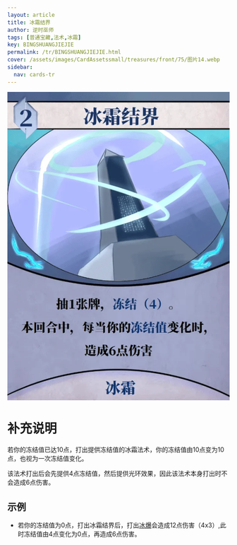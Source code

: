 ```yaml
---
layout: article
title: 冰霜结界
author: 逆时巫师
tags: [普通宝藏,法术,冰霜]
key: BINGSHUANGJIEJIE
permalink: /tr/BINGSHUANGJIEJIE.html
cover: /assets/images/CardAssetssmall/treasures/front/75/图片14.webp
sidebar:
  nav: cards-tr
---
```

![](/assets/images/CardAssets/treasures/front/75/图片14.webp)

# 补充说明
若你的冻结值已达10点，打出提供冻结值的冰霜法术，你的冻结值由10点变为10点，也视为一次冻结值变化。

该法术打出后会先提供4点冻结值，然后提供光环效果，因此该法术本身打出时不会造成6点伤害。

## 示例
* 若你的冻结值为0点，打出冰霜结界后，打出[冰爆](/tr/BINGBAO.html)会造成12点伤害（4x3）,此时冻结值由4点变化为0点，再造成6点伤害。
